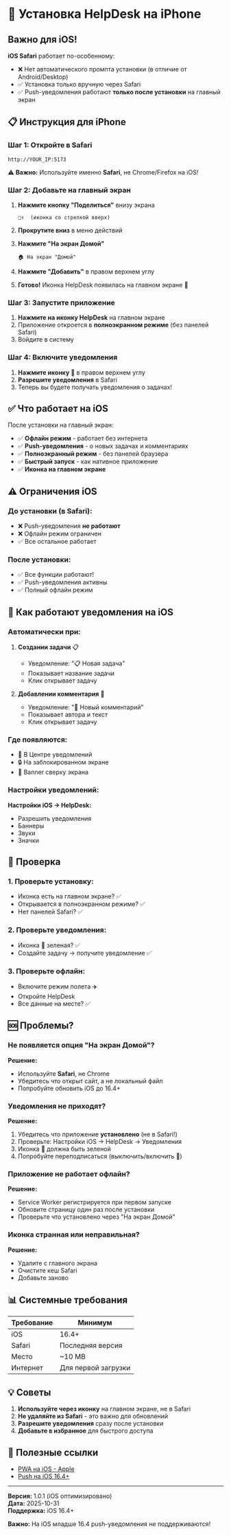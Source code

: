 # 📱 Установка HelpDesk на iPhone

## Важно для iOS!

**iOS Safari** работает по-особенному:
- ❌ Нет автоматического промпта установки (в отличие от Android/Desktop)
- ✅ Установка только вручную через Safari
- ✅ Push-уведомления работают **только после установки** на главный экран

## 📋 Инструкция для iPhone

### Шаг 1: Откройте в Safari

```
http://YOUR_IP:5173
```

⚠️ **Важно:** Используйте именно **Safari**, не Chrome/Firefox на iOS!

### Шаг 2: Добавьте на главный экран

1. **Нажмите кнопку "Поделиться"** внизу экрана
   ```
   □↑  (иконка со стрелкой вверх)
   ```

2. **Прокрутите вниз** в меню действий

3. **Нажмите "На экран Домой"**
   ```
   🏠 На экран "Домой"
   ```

4. **Нажмите "Добавить"** в правом верхнем углу

5. **Готово!** Иконка HelpDesk появилась на главном экране 🎉

### Шаг 3: Запустите приложение

1. **Нажмите на иконку HelpDesk** на главном экране
2. Приложение откроется в **полноэкранном режиме** (без панелей Safari)
3. Войдите в систему

### Шаг 4: Включите уведомления

1. **Нажмите иконку 🔔** в правом верхнем углу
2. **Разрешите уведомления** в Safari
3. Теперь вы будете получать уведомления о задачах!

## ✅ Что работает на iOS

После установки на главный экран:

- ✅ **Офлайн режим** - работает без интернета
- ✅ **Push-уведомления** - о новых задачах и комментариях
- ✅ **Полноэкранный режим** - без панелей браузера
- ✅ **Быстрый запуск** - как нативное приложение
- ✅ **Иконка на главном экране**

## ⚠️ Ограничения iOS

### До установки (в Safari):
- ❌ Push-уведомления **не работают**
- ❌ Офлайн режим ограничен
- ✅ Все остальное работает

### После установки:
- ✅ Все функции работают!
- ✅ Push-уведомления активны
- ✅ Полный офлайн режим

## 🔔 Как работают уведомления на iOS

### Автоматически при:

1. **Создании задачи** 📋
   - Уведомление: "📋 Новая задача"
   - Показывает название задачи
   - Клик открывает задачу

2. **Добавлении комментария** 💬
   - Уведомление: "💬 Новый комментарий"
   - Показывает автора и текст
   - Клик открывает задачу

### Где появляются:

- 📱 В Центре уведомлений
- 🔒 На заблокированном экране
- 🔔 Banner сверху экрана

### Настройки уведомлений:

**Настройки iOS → HelpDesk:**
- Разрешить уведомления
- Баннеры
- Звуки
- Значки

## 🧪 Проверка

### 1. Проверьте установку:

- Иконка есть на главном экране? ✅
- Открывается в полноэкранном режиме? ✅
- Нет панелей Safari? ✅

### 2. Проверьте уведомления:

- Иконка 🔔 зеленая? ✅
- Создайте задачу → получите уведомление ✅

### 3. Проверьте офлайн:

- Включите режим полета ✈️
- Откройте HelpDesk
- Все данные на месте? ✅

## 🆘 Проблемы?

### Не появляется опция "На экран Домой"?

**Решение:**
- Используйте **Safari**, не Chrome
- Убедитесь что открыт сайт, а не локальный файл
- Попробуйте обновить iOS до 16.4+

### Уведомления не приходят?

**Решение:**
1. Убедитесь что приложение **установлено** (не в Safari!)
2. Проверьте: Настройки iOS → HelpDesk → Уведомления
3. Иконка 🔔 должна быть зеленой
4. Попробуйте переподписаться (выключить/включить 🔔)

### Приложение не работает офлайн?

**Решение:**
- Service Worker регистрируется при первом запуске
- Обновите страницу один раз после установки
- Проверьте что установлено через "На экран Домой"

### Иконка странная или неправильная?

**Решение:**
- Удалите с главного экрана
- Очистите кеш Safari
- Добавьте заново

## 📊 Системные требования

| Требование | Минимум |
|------------|---------|
| iOS | 16.4+ |
| Safari | Последняя версия |
| Место | ~10 MB |
| Интернет | Для первой загрузки |

## 💡 Советы

1. **Используйте через иконку** на главном экране, не в Safari
2. **Не удаляйте из Safari** - это важно для обновлений
3. **Разрешите уведомления** сразу после установки
4. **Добавьте в избранное** для быстрого доступа

## 🎯 Полезные ссылки

- [PWA на iOS - Apple](https://developer.apple.com/documentation/webkit/safari_web_content_guide/configuring_web_applications)
- [Push на iOS 16.4+](https://webkit.org/blog/13878/web-push-for-web-apps-on-ios-and-ipados/)

---

**Версия:** 1.0.1 (iOS оптимизировано)  
**Дата:** 2025-10-31  
**Поддержка:** iOS 16.4+

**Важно:** На iOS младше 16.4 push-уведомления не поддерживаются!

